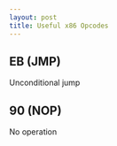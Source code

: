 ```yaml
---
layout: post
title: Useful x86 Opcodes
---
```


## EB (JMP)
Unconditional jump

## 90 (NOP)
No operation
